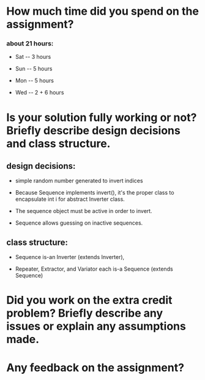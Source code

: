 # How much time did you spend on the assignment?

### about 21 hours:

* Sat -- 3 hours

* Sun -- 5 hours

* Mon -- 5 hours

* Wed -- 2 + 6 hours

# Is your solution fully working or not? Briefly describe design decisions and class structure.

## design decisions: 

* simple random number generated to invert indices

- Because Sequence implements invert(), it's the proper class to encapsulate int i for abstract Inverter class.

- The sequence object must be active in order to invert.

- Sequence allows guessing on inactive sequences.

## class structure:

* Sequence is-an Inverter (extends Inverter),

* Repeater, Extractor, and Variator each is-a Sequence (extends Sequence)

# Did you work on the extra credit problem? Briefly describe any issues or explain any assumptions made.

# Any feedback on the assignment?